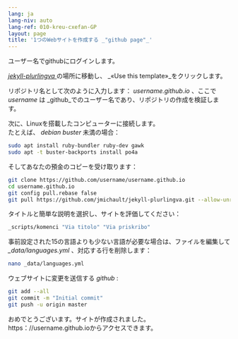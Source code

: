 ```yaml
---
lang: ja
lang-niv: auto
lang-ref: 010-kreu-cxefan-GP
layout: page
title: '1つのWebサイトを作成する _"github page"_'
---
```


ユーザー名でgithubにログインします。  

 [ _jekyll-plurlingva_ ](https://github.com/jmichault/jekyll-plurlingva)の場所に移動し、 _«Use this template»_をクリックします。

リポジトリ名として次のように入力します： _username.github.io_ 、ここで _username_ は _github_でのユーザー名であり、リポジトリの作成を検証します。

次に、Linuxを搭載したコンピューターに接続します。  
たとえば、 _debian buster_ 未満の場合：
```bash
sudo apt install ruby-bundler ruby-dev gawk
sudo apt -t buster-backports install po4a
```

そしてあなたの預金のコピーを受け取ります：
```bash
git clone https://github.com/username/username.github.io
cd username.github.io
git config pull.rebase false
git pull https://github.com/jmichault/jekyll-plurlingva.git --allow-unrelated-histories
```

タイトルと簡単な説明を選択し、サイトを評価してください：
```bash
_scripts/komenci "Via titolo" "Via priskribo"
```

事前設定された15の言語よりも少ない言語が必要な場合は、ファイルを編集して _\_data/languages.yml_ 、対応する行を削除します：
```bash
nano _data/languages.yml
```

ウェブサイトに変更を送信する _github_ :
```bash
git add --all
git commit -m "Initial commit"
git push -u origin master
```

おめでとうございます。サイトが作成されました。https：//username.github.ioからアクセスできます。


